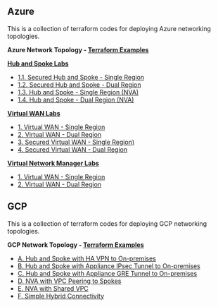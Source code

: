 
## Azure

This is a collection of terraform codes for deploying Azure networking topologies.

**Azure Network Topology - [Terraform Examples](https://github.com/kaysalawu/azure-network-terraform)**

[**Hub and Spoke Labs**](https://github.com/kaysalawu/azure-network-terraform/tree/main/1-hub-and-spoke)
- [1.1. Secured Hub and Spoke - Single Region](https://github.com/kaysalawu/azure-network-terraform/tree/main/1-hub-and-spoke/1-hub-spoke-azfw-single-region)
- [1.2. Secured Hub and Spoke - Dual Region](https://github.com/kaysalawu/azure-network-terraform/tree/main/1-hub-and-spoke/2-hub-spoke-azfw-dual-region)
- [1.3. Hub and Spoke - Single Region (NVA)](https://github.com/kaysalawu/azure-network-terraform/tree/main/1-hub-and-spoke/3-hub-spoke-nva-single-region)
- [1.4. Hub and Spoke - Dual Region (NVA)](https://github.com/kaysalawu/azure-network-terraform/tree/main/1-hub-and-spoke/4-hub-spoke-nva-dual-region)

[**Virtual WAN Labs**](https://github.com/kaysalawu/azure-network-terraform/tree/main/2-virtual-wan)
- [1. Virtual WAN - Single Region](https://github.com/kaysalawu/azure-network-terraform/tree/main/2-virtual-wan/1-vwan-single-region)
- [2. Virtual WAN - Dual Region](https://github.com/kaysalawu/azure-network-terraform/tree/main/2-virtual-wan/2-vwan-dual-region)
- [3. Secured Virtual WAN - Single Region)](https://github.com/kaysalawu/azure-network-terraform/tree/main/2-virtual-wan/3-vwan-sec-single-region)
- [4. Secured Virtual WAN - Dual Region](https://github.com/kaysalawu/azure-network-terraform/tree/main/2-virtual-wan/4-vwan-sec-dual-region)

[**Virtual Network Manager Labs**](https://github.com/kaysalawu/azure-network-terraform/tree/main/3-network-manager)
- [1. Virtual WAN - Single Region](https://github.com/kaysalawu/azure-network-terraform/tree/main/3-network-manager/1-hub-spoke-azfw-single-region)
- [2. Virtual WAN - Dual Region](https://github.com/kaysalawu/azure-network-terraform/tree/main/3-network-manager/2-hub-spoke-azfw-dual-region)

## GCP

This is a collection of terraform codes for deploying GCP networking topologies.

**GCP Network Topology - [Terraform Examples](https://github.com/kaysalawu/gcp-network-terraform)**

- [A. Hub and Spoke with HA VPN to On-premises](https://github.com/kaysalawu/gcp-network-terraform/tree/master/1-blueprints-classic/a-standard)
- [B. Hub and Spoke with Appliance IPsec Tunnel to On-premises](https://github.com/kaysalawu/gcp-network-terraform/tree/master/1-blueprints-classic/b-vyos-ipsec)
- [C. Hub and Spoke with Appliance GRE Tunnel to On-premises](https://github.com/kaysalawu/gcp-network-terraform/tree/master/1-blueprints-classic/c-vyos-gre)
- [D. NVA with VPC Peering to Spokes](https://github.com/kaysalawu/gcp-network-terraform/tree/master/1-blueprints-classic/d-nva-peering)
- [E. NVA with Shared VPC](https://github.com/kaysalawu/gcp-network-terraform/tree/master/1-blueprints-classic/e-nva-shared-vpc)
- [F. Simple Hybrid Connectivity](https://github.com/kaysalawu/gcp-network-terraform/tree/master/1-blueprints-classic/f-simple-hybrid)
